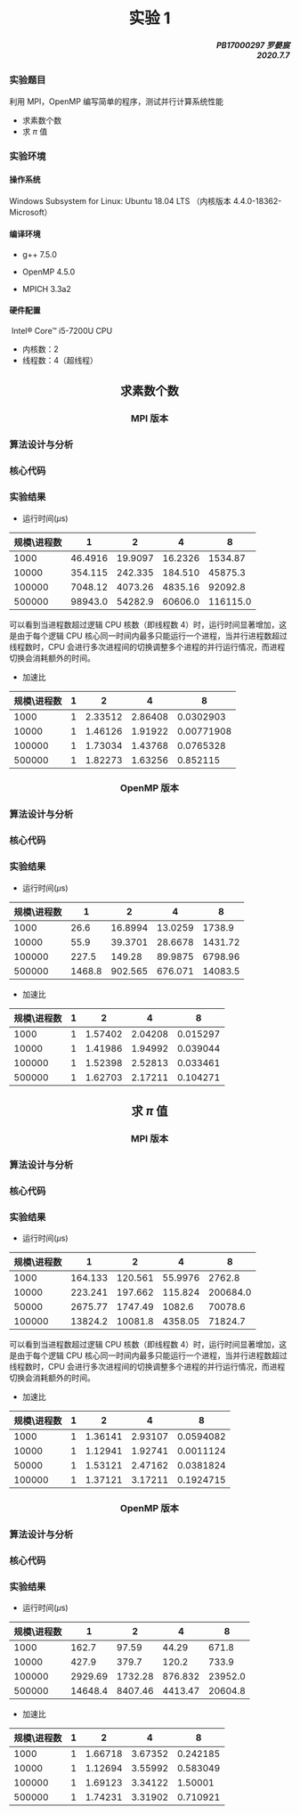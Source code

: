 # <center>实验 1</center>

##### <p align="right">PB17000297 罗晏宸</br>2020.7.7</p>

### 实验题目

利用 MPI，OpenMP 编写简单的程序，测试并行计算系统性能

- 求素数个数
- 求 $\pi$ 值

### 实验环境

#### 操作系统

Windows Subsystem for Linux: Ubuntu 18.04 LTS （内核版本 4.4.0-18362-Microsoft）

#### 编译环境

- g++ 7.5.0

- OpenMP 4.5.0

- MPICH 3.3a2

#### 硬件配置

​	Intel&reg;  Core&trade;  i5-7200U CPU

- 内核数：2
- 线程数：4（超线程）

## <center>求素数个数</center>

### <center>MPI 版本</center>

### 算法设计与分析

### 核心代码

### 实验结果

-  运行时间($\mu$s)

| 规模\进程数 | 1           | 2           | 4           | 8         |
| :---------- | ----------- | ----------- | ----------- | --------- |
| 1000        | 46.4916  | 19.9097 | 16.2326 | 1534.87 |
| 10000       | 354.115 | 242.335 | 184.510 | 45875.3 |
| 100000      | 7048.12  | 4073.26  | 4835.16  | 92092.8 |
| 500000      | 98943.0   | 54282.9  | 60606.0  | 116115.0 |
可以看到当进程数超过逻辑 CPU 核数（即线程数 4）时，运行时间显著增加，这是由于每个逻辑 CPU 核心同一时间内最多只能运行一个进程，当并行进程数超过线程数时，CPU 会进行多次进程间的切换调整多个进程的并行运行情况，而进程切换会消耗额外的时间。

- 加速比

| 规模\进程数 | 1    | 2       | 4       | 8          |
| ----------- | ---- | ------- | ------- | ---------- |
| 1000        | 1    | 2.33512 | 2.86408 | 0.0302903  |
| 10000       | 1    | 1.46126 | 1.91922 | 0.00771908 |
| 100000      | 1    | 1.73034 | 1.43768 | 0.0765328  |
| 500000      | 1    | 1.82273 | 1.63256 | 0.852115   |

### <center>OpenMP 版本</center>

### 算法设计与分析

### 核心代码

### 实验结果

-  运行时间($\mu$s)

| 规模\进程数 | 1          | 2          | 4           | 8          |
| :---------- | ---------- | ---------- | ----------- | ---------- |
| 1000        | 26.6  | 16.8994 | 13.0259 | 1738.9  |
| 10000       | 55.9  | 39.3701 | 28.6678 | 1431.72  |
| 100000      | 227.5 | 149.28 | 89.9875 | 6798.96 |
| 500000      | 1468.8  | 902.565 | 676.071 | 14083.5 |


- 加速比

| 规模\进程数 | 1    | 2       | 4       | 8          |
| ----------- | ---- | ------- | ------- | ---------- |
| 1000        | 1    | 1.57402 | 2.04208 | 0.015297  |
| 10000       | 1    | 1.41986 | 1.94992 | 0.039044 |
| 100000      | 1    | 1.52398 | 2.52813 | 0.033461  |
| 500000      | 1    | 1.62703 | 2.17211 | 0.104271   |


## <center>求 $\pi$ 值</center>

### <center>MPI 版本</center>

### 算法设计与分析

### 核心代码

### 实验结果

-  运行时间($\mu$s)

| 规模\进程数 | 1           | 2           | 4           | 8         |
| :---------- | ----------- | ----------- | ----------- | --------- |
| 1000        | 164.133  | 120.561 | 55.9976 | 2762.8 |
| 10000       | 223.241 | 197.662 | 115.824 | 200684.0 |
| 50000       | 2675.77  | 1747.49 | 1082.6 | 70078.6 |
| 100000      | 13824.2   | 10081.8 | 4358.05 | 71824.7 |
可以看到当进程数超过逻辑 CPU 核数（即线程数 4）时，运行时间显著增加，这是由于每个逻辑 CPU 核心同一时间内最多只能运行一个进程，当并行进程数超过线程数时，CPU 会进行多次进程间的切换调整多个进程的并行运行情况，而进程切换会消耗额外的时间。

- 加速比

| 规模\进程数 | 1    | 2       | 4       | 8          |
| ----------- | ---- | ------- | ------- | ---------- |
| 1000        | 1    | 1.36141 | 2.93107 | 0.0594082  |
| 10000       | 1    | 1.12941 | 1.92741 | 0.0011124  |
| 50000       | 1    | 1.53121 | 2.47162 | 0.0381824  |
| 100000      | 1    | 1.37121 | 3.17211 | 0.1924715  |

### <center>OpenMP 版本</center>

### 算法设计与分析

### 核心代码

### 实验结果

-  运行时间($\mu$s)

| 规模\进程数 | 1          | 2          | 4           | 8          |
| :---------- | ---------- | ---------- | ----------- | ---------- |
| 1000        |   162.7  |  97.59  |  44.29   |  671.8  |
| 10000       |   427.9  |  379.7  |  120.2   |  733.9  |
| 100000      |  2929.69 | 1732.28 |  876.832 | 23952.0 |
| 500000      | 14648.4  | 8407.46 | 4413.47  | 20604.8 |


- 加速比

| 规模\进程数 | 1    | 2       | 4       | 8          |
| ----------- | ---- | ------- | ------- | ---------- |
| 1000        | 1    | 1.66718 | 3.67352 | 0.242185  |
| 10000       | 1    | 1.12694 | 3.55992 | 0.583049 |
| 100000      | 1    | 1.69123 | 3.34122 | 1.50001  |
| 500000      | 1    | 1.74231 | 3.31902 | 0.710921   |